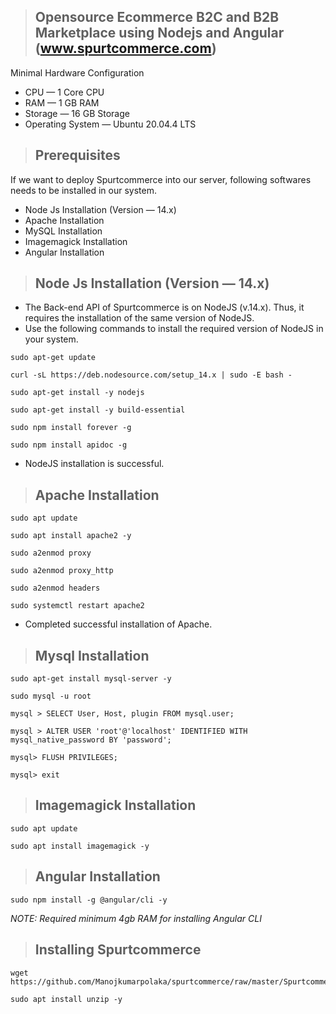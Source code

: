 > Opensource Ecommerce B2C and B2B Marketplace using Nodejs and Angular (www.spurtcommerce.com)
>----------------------------------------------------------------------------------------------
Minimal Hardware Configuration
* CPU — 1 Core CPU
* RAM — 1 GB RAM
* Storage — 16 GB Storage
* Operating System — Ubuntu 20.04.4 LTS

> Prerequisites
> -------------
If we want to deploy Spurtcommerce into our server, following softwares needs to be installed in our system.
* Node Js Installation (Version — 14.x)
* Apache Installation
* MySQL Installation
* Imagemagick Installation
* Angular Installation

> Node Js Installation (Version — 14.x)
>--------------------------------------
- The Back-end API of Spurtcommerce is on NodeJS (v.14.x). Thus, it requires the installation of the same version of NodeJS.
- Use the following commands to install the required version of NodeJS in your system.
```
sudo apt-get update
```
```
curl -sL https://deb.nodesource.com/setup_14.x | sudo -E bash -
```
```
sudo apt-get install -y nodejs
```
```
sudo apt-get install -y build-essential
```
```
sudo npm install forever -g
```
```
sudo npm install apidoc -g
```
- NodeJS installation is successful.

> Apache Installation
> -------------------
```
sudo apt update
```
```
sudo apt install apache2 -y
```
```
sudo a2enmod proxy
```
```
sudo a2enmod proxy_http
```
```
sudo a2enmod headers
```
```
sudo systemctl restart apache2
```
- Completed successful installation of Apache.

> Mysql Installation
> ------------------
```
sudo apt-get install mysql-server -y
```
```
sudo mysql -u root
```
```
mysql > SELECT User, Host, plugin FROM mysql.user;
```
```
mysql > ALTER USER 'root'@'localhost' IDENTIFIED WITH mysql_native_password BY 'password';
```
```
mysql> FLUSH PRIVILEGES;
```
```
mysql> exit
```

>Imagemagick Installation
>------------------------
```
sudo apt update
```
```
sudo apt install imagemagick -y
```

>Angular Installation
>--------------------
```
sudo npm install -g @angular/cli -y
```
*NOTE: Required minimum 4gb RAM for installing Angular CLI*

> Installing Spurtcommerce
> ------------------------ 
```
wget https://github.com/Manojkumarpolaka/spurtcommerce/raw/master/Spurtcommerce_3.0.2_community_LTS.zip
```
```
sudo apt install unzip -y
```
























